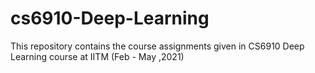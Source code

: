 # cs6910-Deep-Learning
This repository contains the course assignments given in CS6910 Deep Learning course at IITM (Feb - May ,2021)
